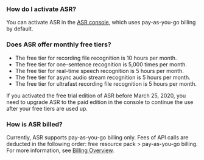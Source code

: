 ### How do I activate ASR?
You can activate ASR in the [ASR console](https://console.cloud.tencent.com/asr), which uses pay-as-you-go billing by default.

### Does ASR offer monthly free tiers?
- The free tier for recording file recognition is 10 hours per month.
- The free tier for one-sentence recognition is 5,000 times per month.
- The free tier for real-time speech recognition is 5 hours per month.
- The free tier for async audio stream recognition is 5 hours per month.
- The free tier for ultrafast recording file recognition is 5 hours per month.

If you activated the free trial edition of ASR before March 25, 2020, you need to upgrade ASR to the paid edition in the console to continue the use after your free tiers are used up.

### How is ASR billed?
Currently, ASR supports pay-as-you-go billing only. Fees of API calls are deducted in the following order: free resource pack > pay-as-you-go billing. For more information, see [Billing Overview](https://intl.cloud.tencent.com/document/product/1118/43352).  
